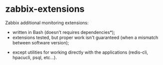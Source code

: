 zabbix-extensions
=================

Zabbix additional monitoring extensions:

- written in Bash (doesn't requires dependencies*);
- extensions tested, but proper work isn't guaranteed (when a mismatch between software version);

* except utilities for working directly with the applications (redis-cli, hpacucli, psql, etc...).

